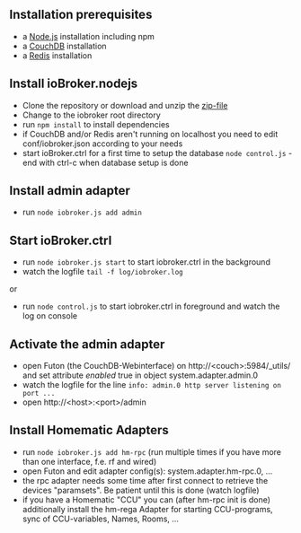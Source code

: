 

## Installation prerequisites

* a [Node.js](http://nodejs.org) installation including npm
* a [CouchDB](http://couchdb.apache.org/) installation
* a [Redis](http://redis.io/) installation

## Install ioBroker.nodejs

* Clone the repository or download and unzip the [zip-file]()
* Change to the iobroker root directory
* run ```npm install``` to install dependencies
* if CouchDB and/or Redis aren't running on localhost you need to edit conf/iobroker.json according to your needs
* start ioBroker.ctrl for a first time to setup the database ```node control.js``` - end with ctrl-c when database setup is done

## Install admin adapter

* run ```node iobroker.js add admin```

## Start ioBroker.ctrl

* run ```node iobroker.js start``` to start iobroker.ctrl in the background
* watch the logfile ```tail -f log/iobroker.log```

or

* run ```node control.js``` to start iobroker.ctrl in foreground and watch the log on console

## Activate the admin adapter

* open Futon (the CouchDB-Webinterface) on http://&lt;couch&gt;:5984/_utils/ and set attribute *enabled* true in object system.adapter.admin.0
* watch the logfile for the line ```info: admin.0 http server listening on port ...```
* open http://&lt;host&gt;:&lt;port&gt;/admin


## Install Homematic Adapters

* run ```node iobroker.js add hm-rpc``` (run multiple times if you have more than one interface, f.e. rf and wired)
* open Futon and edit adapter config(s): system.adapter.hm-rpc.0, ...
* the rpc adapter needs some time after first connect to retrieve the devices "paramsets". Be patient until this is done (watch logfile)
* if you have a Homematic "CCU" you can (after hm-rpc init is done) additionally install the hm-rega Adapter for starting CCU-programs, sync of CCU-variables, Names, Rooms, ...